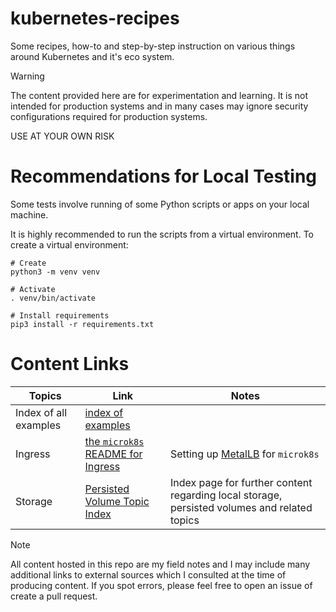 # kubernetes-recipes

Some recipes, how-to and step-by-step instruction on various things around Kubernetes and it's eco system.

> [!WARNING]
> The content provided here are for experimentation and learning. It is not intended for production systems and in many cases may ignore security configurations required for production systems.
>
> USE AT YOUR OWN RISK

# Recommendations for Local Testing

Some tests involve running of some Python scripts or apps on your local machine.

It is highly recommended to run the scripts from a virtual environment. To create a virtual environment:

```shell
# Create
python3 -m venv venv

# Activate 
. venv/bin/activate

# Install requirements
pip3 install -r requirements.txt
``` 

# Content Links

| Topics                | Link                                                              | Notes                                                                                        |
|-----------------------|-------------------------------------------------------------------|----------------------------------------------------------------------------------------------|
| Index of all examples | [index of examples](./all_examples.md)                            |                                                                                              |
| Ingress               | [the `microk8s` README for Ingress](./ingress/microk8s/README.md) | Setting up [MetalLB](https://metallb.universe.tf/) for `microk8s`                            | 
| Storage               | [Persisted Volume Topic Index](./persisted_volumes/README.md)     | Index page for further content regarding local storage, persisted volumes and related topics |

> [!NOTE]
> All content hosted in this repo are my field notes and I may include many additional links to external sources which I consulted at the time of producing content. If you spot errors, please feel free to open an issue of create a pull request.

